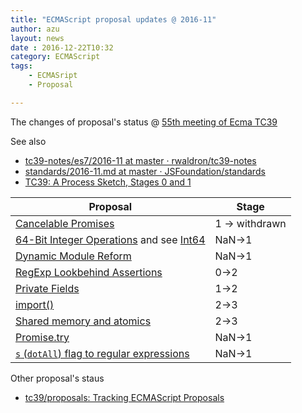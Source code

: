 ```yaml
---
title: "ECMAScript proposal updates @ 2016-11"
author: azu
layout: news
date : 2016-12-22T10:32
category: ECMAScript
tags:
    - ECMASript
    - Proposal

---
```


The changes of proposal's status @ [55th meeting of Ecma TC39](https://github.com/tc39/agendas/blob/master/2016/11.md "55th meeting of Ecma TC39")

See also

- [tc39-notes/es7/2016-11 at master · rwaldron/tc39-notes](https://github.com/rwaldron/tc39-notes/tree/master/es7/2016-11 "tc39-notes/es7/2016-11 at master · rwaldron/tc39-notes")
- [standards/2016-11.md at master · JSFoundation/standards](https://github.com/JSFoundation/standards/blob/master/reports/TC39/2016-11.md#varius-oddities-on-module-namespace-objects "standards/2016-11.md at master · JSFoundation/standards")
- [TC39: A Process Sketch, Stages 0 and 1](https://thefeedbackloop.xyz/tc39-a-process-sketch-stages-0-and-1/ "TC39: A Process Sketch, Stages 0 and 1")



| Proposal                                 | Stage          |
| ---------------------------------------- | -------------- |
| [Cancelable Promises](https://github.com/tc39/proposal-cancelable-promises "tc39/proposal-cancelable-promises: Former home of the now-withdrawn cancelable promises proposal for JavaScript") | 1 -> withdrawn |
| [64-Bit Integer Operations](https://github.com/BrendanEich/ecma262/tree/int64) and see [Int64](http://www.slideshare.net/BrendanEich/int64 "Int64") | NaN->1         |
| [Dynamic Module Reform](https://github.com/caridy/proposal-dynamic-modules "Dynamic Module Reform") | NaN->1         |
| [RegExp Lookbehind Assertions](https://github.com/tc39/proposal-regexp-lookbehind "RegExp Lookbehind Assertions") | 0->2           |
| [Private Fields](https://github.com/tc39/proposal-private-fields "Private Fields") | 1->2           |
| [import()](https://github.com/tc39/proposal-dynamic-import "import()") | 2->3           |
| [Shared memory and atomics](https://github.com/tc39/ecmascript_sharedmem "Shared memory and atomics") | 2->3           |
| [Promise.try](https://github.com/ljharb/proposal-promise-try "Promise.try") | NaN->1         |
| [`s` (`dotAll`) flag to regular expressions](https://github.com/mathiasbynens/es-regexp-dotall-flag "`s` (`dotAll`) flag to regular expressions") | NaN->1         |

Other proposal's staus 

- [tc39/proposals: Tracking ECMAScript Proposals](https://github.com/tc39/proposals "tc39/proposals: Tracking ECMAScript Proposals")
